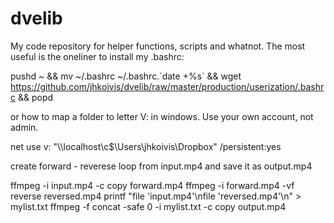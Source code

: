 # dvelib

My code repository for helper functions, scripts and whatnot. The most useful is the oneliner to install my .bashrc:

pushd ~ && mv ~/.bashrc ~/.bashrc.\`date +%s\` && wget https://github.com/jhkoivis/dvelib/raw/master/production/userization/.bashrc && popd

or how to map a folder to letter V: in windows. Use your own account, not admin.

net use v: "\\\localhost\c$\Users\jhkoivis\Dropbox\" /persistent:yes

create forward - reverese loop from input.mp4 and save it as output.mp4

ffmpeg -i input.mp4 -c copy forward.mp4
ffmpeg -i forward.mp4 -vf reverse reversed.mp4
printf "file 'input.mp4'\nfile 'reversed.mp4'\n" > mylist.txt
ffmpeg -f concat -safe 0 -i mylist.txt -c copy output.mp4
